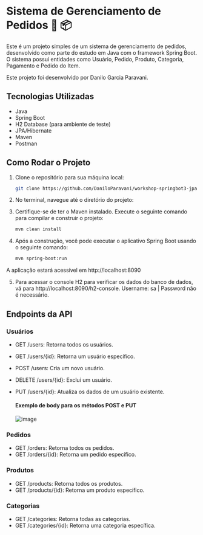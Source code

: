 # Sistema de Gerenciamento de Pedidos 🛒 📦

Este é um projeto simples de um sistema de gerenciamento de pedidos, desenvolvido como parte do estudo em Java com o framework Spring Boot. O sistema possui entidades como Usuário, Pedido, Produto, Categoria, Pagamento e Pedido do Item. 

Este projeto foi desenvolvido por Danilo Garcia Paravani.

## Tecnologias Utilizadas
- Java
- Spring Boot
- H2 Database (para ambiente de teste)
- JPA/Hibernate
- Maven
- Postman

## Como Rodar o Projeto
1. Clone o repositório para sua máquina local:
   ```bash
   git clone https://github.com/DaniloParavani/workshop-springbot3-jpa.git

2. No terminal, navegue até o diretório do projeto:

3. Certifique-se de ter o Maven instalado. Execute o seguinte comando para compilar e construir o projeto:
   ```bash
   mvn clean install

4. Após a construção, você pode executar o aplicativo Spring Boot usando o seguinte comando:
   ```bash
   mvn spring-boot:run

A aplicação estará acessível em http://localhost:8090

5. Para acessar o console H2 para verificar os dados do banco de dados, vá para http://localhost:8090/h2-console. Username: sa | Password não é necessário.

## Endpoints da API

### Usuários

- GET /users: Retorna todos os usuários.
- GET /users/{id}: Retorna um usuário específico.
- POST /users: Cria um novo usuário.
- DELETE /users/{id}: Exclui um usuário.
- PUT /users/{id}: Atualiza os dados de um usuário existente.

  #### Exemplo de body para os métodos POST e PUT
  
  ![image](https://github.com/DaniloParavani/workshop-springbot3-jpa/assets/87047957/a03cac41-c036-42a6-9448-aa315d814bb5)

### Pedidos

- GET /orders: Retorna todos os pedidos.
- GET /orders/{id}: Retorna um pedido específico.

### Produtos

- GET /products: Retorna todos os produtos.
- GET /products/{id}: Retorna um produto específico.

### Categorias

- GET /categories: Retorna todas as categorias.
- GET /categories/{id}: Retorna uma categoria específica.
